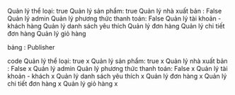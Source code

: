 Quản lý thể loại: true
Quản lý sản phẩm: true
Quản lý nhà xuất bản : False
Quản lý admin
Quản lý phương thức thanh toán: False
Quản lý tài khoản - khách hàng
Quản lý danh sách yêu thích
Quản lý đơn hàng
Quản lý chi tiết đơn hàng
Quản lý giỏ hàng


bảng :
Publisher

code
Quản lý thể loại: true x
Quản lý sản phẩm: true x
Quản lý nhà xuất bản : False x
Quản lý admin
Quản lý phương thức thanh toán: False x
Quản lý tài khoản - khách  x
Quản lý danh sách yêu thích x
Quản lý đơn hàng x
Quản lý chi tiết đơn hàng x
Quản lý giỏ hàng x
